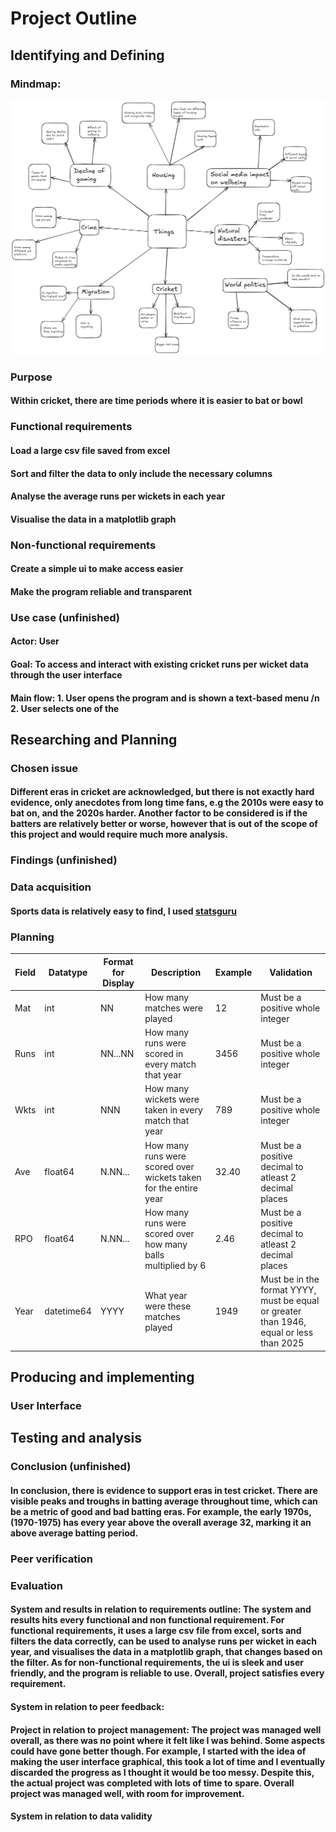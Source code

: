 # Project Outline

## Identifying and Defining

### Mindmap:

![Mindmap](/Images/Mindmap.png)

### Purpose

#### Within cricket, there are time periods where it is easier to bat or bowl

### Functional requirements

#### Load a large csv file saved from excel
#### Sort and filter the data to only include the necessary columns
#### Analyse the average runs per wickets in each year
#### Visualise the data in a matplotlib graph

### Non-functional requirements

#### Create a simple ui to make access easier
#### Make the program reliable and transparent

### Use case (unfinished)

#### Actor: User
#### Goal: To access and interact with existing cricket runs per wicket data through the user interface
#### Main flow: 1. User opens the program and is shown a text-based menu /n 2. User selects one of the 

## Researching and Planning

### Chosen issue

#### Different eras in cricket are acknowledged, but there is not exactly hard evidence, only anecdotes from long time fans, e.g the 2010s were easy to bat on, and the 2020s harder. Another factor to be considered is if the batters are relatively better or worse, however that is out of the scope of this project and would require much more analysis.

### Findings (unfinished)



### Data acquisition

#### Sports data is relatively easy to find, I used [statsguru](https://stats.espncricinfo.com/ci/engine/stats/index.html?class=1;filter=advanced;orderby=year;size=150;template=results;type=aggregate;view=year)

### Planning

| Field | Datatype | Format for Display | Description | Example | Validation | 
|-------|----------|--------------------|-------------|---------|-----------|
| Mat | int | NN | How many matches were played | 12 | Must be a positive whole integer |
| Runs | int | NN...NN | How many runs were scored in every match that year | 3456 | Must be a positive whole integer |
| Wkts | int | NNN |  How many wickets were taken in every match that year | 789 | Must be a positive whole integer |
| Ave | float64 | N.NN... | How many runs were scored over wickets taken for the entire year | 32.40 | Must be a positive decimal to atleast 2 decimal places |
| RPO | float64 | N.NN... | How many runs were scored over how many balls multiplied by 6 | 2.46 | Must be a positive decimal to atleast 2 decimal places |
| Year | datetime64 | YYYY | What year were these matches played | 1949 | Must be in the format YYYY, must be equal or greater than 1946, equal or less than 2025 |
## Producing and implementing

### User Interface

###

## Testing and analysis

### Conclusion (unfinished)

#### In conclusion, there is evidence to support eras in test cricket. There are visible peaks and troughs in batting average throughout time, which can be a metric of good and bad batting eras. For example, the early 1970s, (1970-1975) has every year above the overall average 32, marking it an above average batting period.

### Peer verification

### Evaluation

#### System and results in relation to requirements outline: The system and results hits every functional and non functional requirement. For functional requirements, it uses a large csv file from excel, sorts and filters the data correctly, can be used to analyse runs per wicket in each year, and visualises the data in a matplotlib graph, that changes based on the filter. As for non-functional requirements, the ui is sleek and user friendly, and the program is reliable to use. Overall, project satisfies every requirement.

#### System in relation to peer feedback:

#### Project in relation to project management: The project was managed well overall, as there was no point where it felt like I was behind. Some aspects could have gone better though. For example, I started with the idea of making the user interface graphical, this took a lot of time and I eventually discarded the progress as I thought it would be too messy. Despite this, the actual project was completed with lots of time to spare. Overall project was managed well, with room for improvement.

#### System in relation to data validity